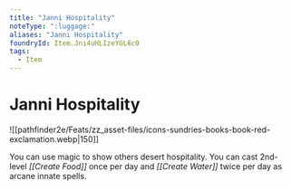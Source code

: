 ```yaml
---
title: "Janni Hospitality"
noteType: ":luggage:"
aliases: "Janni Hospitality"
foundryId: Item.Jni4uHLIzeYGL6c0
tags:
  - Item
---
```


# Janni Hospitality
![[pathfinder2e/Feats/zz_asset-files/icons-sundries-books-book-red-exclamation.webp|150]]

You can use magic to show others desert hospitality. You can cast 2nd-level _[[Create Food]]_ once per day and _[[Create Water]]_ twice per day as arcane innate spells.
